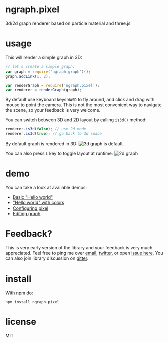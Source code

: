 # ngraph.pixel

3d/2d graph renderer based on particle material and three.js

# usage

This will render a simple graph in 3D:

``` js
// let's create a simple graph:
var graph = require('ngraph.graph')();
graph.addLink(1, 2);

var renderGraph = require('ngraph.pixel');
var renderer = renderGraph(graph);
```

By default use keyboard keys `WASD` to fly around, and click and drag with
mouse to point the camera. This is not the most convenient way to navigate
the scene, so your feedback is very welcome.

You can switch between 3D and 2D layout by calling `is3d()` method:

``` js
renderer.is3d(false); // use 2d mode
renderer.is3d(true); // go back to 3d space
```

By default graph is rendered in 3D:
![3d graph is default](http://i.imgur.com/zMJCtyk.png)

You can also press `L` key to toggle layout at runtime:
![2d graph](http://i.imgur.com/SCRFvnQ.png)

# demo

You can take a look at available demos:

* [Basic "Hello world"](https://anvaka.github.io/ngraph.pixel/demo/basic/index.html?graph=balancedBinTree)
* ["Hello world" with colors](https://anvaka.github.io/ngraph.pixel/demo/colors/index.html?graph=balancedBinTree)
* [Configuring pixel](https://anvaka.github.io/ngraph.pixel/demo/config/index.html?graph=balancedBinTree)
* [Editing graph](https://anvaka.github.io/ngraph.pixel/demo/edit/index.html)


# Feedback?
This is very early version of the library and your feedback is very much appreciated.
Feel free to ping me over [email](https://github.com/anvaka), [twitter](https://twitter.com/anvaka), or open [issue here](https://github.com/anvaka/ngraph.pixel/issues/new).
You can also join library discussion on [gitter](https://gitter.im/anvaka/VivaGraphJS).

# install

With [npm](https://npmjs.org) do:

```
npm install ngraph.pixel
```

# license

MIT
